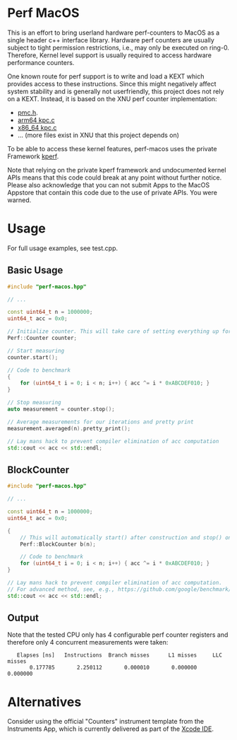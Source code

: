 # Perf MacOS

This is an effort to bring userland hardware perf-counters to MacOS as a single header c++ interface library. Hardware
perf counters are usually subject to tight permission restrictions, i.e., may only be executed on ring-0. Therefore,
Kernel level support is usually required to access hardware performance counters.

One known route for perf support is to write and load a KEXT which provides access to these instructions. Since this
might negatively affect system stability and is generally not userfriendly, this project does not rely on a KEXT.
Instead, it is based on the XNU perf counter implementation:

* [pmc.h](https://opensource.apple.com/source/xnu/xnu-2050.18.24/osfmk/pmc/pmc.h.auto.html).
* [arm64 kpc.c](https://opensource.apple.com/source/xnu/xnu-4570.1.46/osfmk/arm64/kpc.c.auto.html)
* [x86_64 kpc.c](https://opensource.apple.com/source/xnu/xnu-4570.1.46/osfmk/x86_64/kpc_x86.c.auto.html)
* ... (more files exist in XNU that this project depends on)

To be able to access these kernel features, perf-macos uses the private
Framework [kperf](http://newosxbook.com/src.jl?tree=xnu&file=/osfmk/kperf/kperf.h).

Note that relying on the private kperf framework and undocumented kernel APIs means that this code could break at any
point without further notice. Please also acknowledge that you can not submit Apps to the MacOS Appstore that contain
this code due to the use of private APIs. You were warned.

# Usage

For full usage examples, see test.cpp.

## Basic Usage

```c++
#include "perf-macos.hpp"

// ...

const uint64_t n = 1000000;
uint64_t acc = 0x0;

// Initialize counter. This will take care of setting everything up for perf measurements
Perf::Counter counter;

// Start measuring
counter.start();

// Code to benchmark
{
    for (uint64_t i = 0; i < n; i++) { acc ^= i * 0xABCDEF010; }
}

// Stop measuring
auto measurement = counter.stop();

// Average measurements for our iterations and pretty print
measurement.averaged(n).pretty_print();

// Lay mans hack to prevent compiler elimination of acc computation
std::cout << acc << std::endl;
```

## BlockCounter

```c++
#include "perf-macos.hpp"

// ...

const uint64_t n = 1000000;
uint64_t acc = 0x0;

{
    // This will automatically start() after construction and stop() on destruction
    Perf::BlockCounter b(n);

    // Code to benchmark
    for (uint64_t i = 0; i < n; i++) { acc ^= i * 0xABCDEF010; }
}

// Lay mans hack to prevent compiler elimination of acc computation.
// For advanced method, see, e.g., https://github.com/google/benchmark/blob/376ebc26354ca2b79af94467133f3c35b539627e/include/benchmark/benchmark.h#L325
std::cout << acc << std::endl;
```

## Output

Note that the tested CPU only has 4 configurable perf counter registers and therefore only 4 concurrent measurements
were taken:

```
   Elapses [ns]   Instructions  Branch misses      L1 misses     LLC misses
       0.177785       2.250112       0.000010       0.000000       0.000000
```

# Alternatives

Consider using the official "Counters" instrument template from the Instruments App, which is currently delivered as
part of the [Xcode IDE](https://developer.apple.com/xcode/features/).

